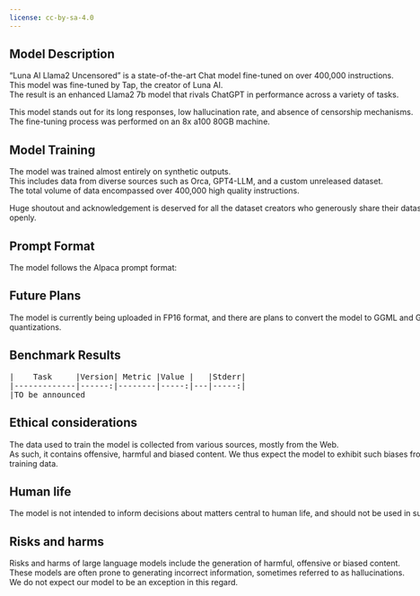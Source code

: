 ```yaml
---
license: cc-by-sa-4.0
---
```


<div style="width: 800px; margin: auto;">

<h2>Model Description</h2>
<p>“Luna AI Llama2 Uncensored” is a state-of-the-art Chat model fine-tuned on over 400,000 instructions. <br />
  This model was fine-tuned by Tap, the creator of Luna AI. <br /> The result is an enhanced Llama2 7b model that rivals ChatGPT in performance across a variety of tasks.</p>
<p>This model stands out for its long responses, low hallucination rate, and absence of censorship mechanisms. <br />
  The fine-tuning process was performed on an 8x a100 80GB machine.</p>

<h2>Model Training</h2>
<p>The model was trained almost entirely on synthetic outputs. <br />This includes data from diverse sources such as Orca, GPT4-LLM, and a custom unreleased dataset.<br /> The total volume of data encompassed over 400,000 high quality instructions.</p>
<p>Huge shoutout and acknowledgement is deserved for all the dataset creators who generously share their datasets openly.</p>

<h2>Prompt Format</h2>
<p>The model follows the Alpaca prompt format:</p>


<h2>Future Plans</h2>
<p>The model is currently being uploaded in FP16 format, and there are plans to convert the model to GGML and GPTQ 4bit quantizations.</p>

<h2>Benchmark Results</h2>
<pre>
|    Task     |Version| Metric |Value |   |Stderr|
|-------------|------:|--------|-----:|---|-----:|
|TO be announced
</pre>

<h2>Ethical considerations</h2>
<p>The data used to train the model is collected from various sources, mostly from the Web. <br /> 
  As such, it contains offensive, harmful and biased content. We thus expect the model to exhibit such biases from the training data.</p>

<h2>Human life</h2>
<p>The model is not intended to inform decisions about matters central to human life, and should not be used in such a way.</p>

<h2>Risks and harms</h2>
<p>Risks and harms of large language models include the generation of harmful, offensive or biased content. <br /> 
  These models are often prone to generating incorrect information, sometimes referred to as hallucinations. 
  <br /> We do not expect our model to be an exception in this regard.</p>

</div>


